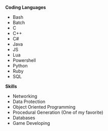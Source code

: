 **Coding Languages**
- Bash
- Batch
- C
- C++
- C#
- Java
- JS
- Lua
- Powershell
- Python
- Ruby
- SQL

**Skills**
- Networking
- Data Protection
- Object Oriented Programming
- Procedural Generation (One of my favorite)
- Databases
- Game Developing
